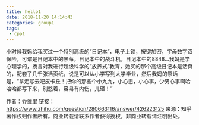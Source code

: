 ```yaml
---
title: hello1
date: 2018-11-20 14:14:43
categories: group1
tags:
 - cpp1
---
```

小时候我妈给我买过一个特别高级的“日记本”，电子上锁，按键加密，字母数字双保险，可谓是日记本中的黑莓，日记本中的战斗机，日记本中的8848…我妈是学心理学的，扬言对我进行超级科学的“放养式”教育，她买的那个高级日记本是活页的，配套了几千张活页纸，说是可以从小学写到大学毕业，然后我妈的原话是，“拿走写去吧皮卡丘！把你的那些个小九九，小心思，小心事，少男心事啊哈哈哈都写下来，别憋着，容易有内伤，儿砸！”

作者：乔维里
链接：https://www.zhihu.com/question/280663116/answer/426223125
来源：知乎
著作权归作者所有。商业转载请联系作者获得授权，非商业转载请注明出处。
